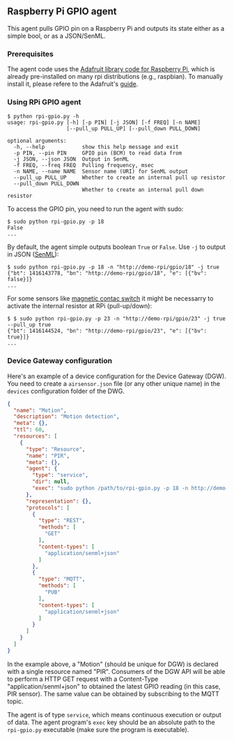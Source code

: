 ## Raspberry Pi GPIO agent

This agent pulls GPIO pin on a Raspberry Pi and outputs its state either as a simple bool, or as a JSON/SenML.

### Prerequisites

The agent code uses the [Adafruit library code for Raspberry Pi](https://github.com/adafruit/Adafruit-Raspberry-Pi-Python-Code), which is already pre-installed on many rpi distributions (e.g., raspbian). To manually install it, please refere to the Adafruit's [guide](https://learn.adafruit.com/adafruits-raspberry-pi-lesson-4-gpio-setup/adafruit-pi-code).

### Using RPi GPIO agent

```
$ python rpi-gpio.py -h
usage: rpi-gpio.py [-h] [-p PIN] [-j JSON] [-f FREQ] [-n NAME]
                   [--pull_up PULL_UP] [--pull_down PULL_DOWN]

optional arguments:
  -h, --help            show this help message and exit
  -p PIN, --pin PIN     GPIO pin (BCM) to read data from
  -j JSON, --json JSON  Output in SenML
  -f FREQ, --freq FREQ  Pulling frequency, msec
  -n NAME, --name NAME  Sensor name (URI) for SenML output
  --pull_up PULL_UP     Whether to create an internal pull up resistor
  --pull_down PULL_DOWN
                        Whether to create an internal pull down resistor
```

To access the GPIO pin, you need to run the agent with sudo:

```
$ sudo python rpi-gpio.py -p 18
False
...
```

By default, the agent simple outputs boolean `True` or `False`. Use `-j` to output in JSON ([SenML](http://www.ietf.org/internet-drafts/draft-jennings-core-senml-00.txt)):

```
$ sudo python rpi-gpio.py -p 18 -n "http://demo-rpi/gpio/18" -j true
{"bt": 1416143778, "bn": "http://demo-rpi/gpio/18", "e": [{"bv": false}]}
...
```

For some sensors like [magnetic contac switch](http://www.adafruit.com/products/375) it might be necessarry to activate the internal resistor at RPi (pull-up/down):

```
$ $ sudo python rpi-gpio.py -p 23 -n "http://demo-rpi/gpio/23" -j true --pull_up true
{"bt": 1416144524, "bn": "http://demo-rpi/gpio/23", "e": [{"bv": true}]}
...
```

### Device Gateway configuration

Here's an example of a device configuration for the Device Gateway (DGW). You need to create a `airsensor.json` file (or any other unique name) in the `devices` configuration folder of the DWG.

```json
{
  "name": "Motion",
  "description": "Motion detection",
  "meta": {},
  "ttl": 60,
  "resources": [
    {
      "type": "Resource",
      "name": "PIR",
      "meta": {},
      "agent": {
        "type": "service",
        "dir": null,
        "exec": "sudo python /path/to/rpi-gpio.py -p 18 -n http://demo-rpi/gpio/18 -j true"
      },
      "representation": {},
      "protocols": [
        {
          "type": "REST",
          "methods": [
            "GET"
          ],
          "content-types": [
            "application/senml+json"
          ]
        },
        {
          "type": "MQTT",
          "methods": [
            "PUB"
          ],
          "content-types": [
            "application/senml+json"
          ]
        }
      ]
    }
  ]
}
```

In the example above, a "Motion" (should be unique for DGW) is declared with a single resource named "PIR". Consumers of the DGW API will be able to perform a HTTP GET request with a Content-Type "application/senml+json" to obtained the latest GPIO reading (in this case, PIR sensor). The same value can be obtained by subscribing to the MQTT topic.

The agent is of type `service`, which means continuous execution or output of data. The agent program's `exec` key should be an absolute path to the `rpi-gpio.py` executable (make sure the program is executable).
